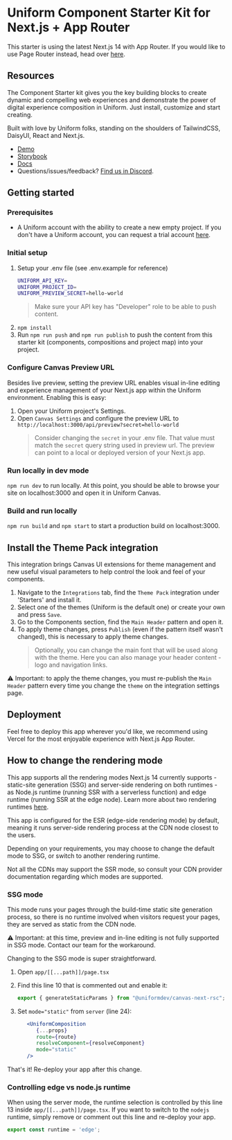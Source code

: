 # Uniform Component Starter Kit for Next.js + App Router

This starter is using the latest Next.js 14 with App Router. If you would like to use Page Router instead, head over [here](https://github.com/uniformdev/uniform-component-starter-kit/). 

## Resources

The Component Starter kit gives you the key building blocks to create dynamic and compelling web experiences and demonstrate the power of digital experience composition in Uniform. Just install, customize and start creating.

Built with love by Uniform folks, standing on the shoulders of TailwindCSS, DaisyUI, React and Next.js.

- [Demo](https://csk-next-approuter.vercel.app)
- [Storybook](https://components-storybook.uniform.app/)
- [Docs](https://docs.uniform.app/docs/learn/tutorials/nextjs-app-router)
- Questions/issues/feedback? [Find us in Discord](https://unfrm.to/discord).

## Getting started

### Prerequisites

- A Uniform account with the ability to create a new empty project. If you don't have a Uniform account, you can request a trial account [here](https://uniform.dev/try?utm_source=component-starter-kit).

### Initial setup

1. Setup your .env file (see .env.example for reference)
   ```bash
   UNIFORM_API_KEY=
   UNIFORM_PROJECT_ID=
   UNIFORM_PREVIEW_SECRET=hello-world
   ```
   > Make sure your API key has "Developer" role to be able to push content.
2. `npm install`
3. Run `npm run push` and `npm run publish` to push the content from this starter kit (components, compositions and project map) into your project.

### Configure Canvas Preview URL
Besides live preview, setting the preview URL enables visual in-line editing and experience management of your Next.js app within the Uniform environment. Enabling this is easy:

1. Open your Uniform project's Settings.
1. Open `Canvas Settings` and configure the preview URL to `http://localhost:3000/api/preview?secret=hello-world`
   > Consider changing the `secret` in your .env file. That value must match the `secret` query string used in preview url. The preview can point to a local or deployed version of your Next.js app.

### Run locally in dev mode

`npm run dev` to run locally.
At this point, you should be able to browse your site on localhost:3000 and open it in Uniform Canvas.

### Build and run locally

`npm run build` and `npm start` to start a production build on localhost:3000.

## Install the Theme Pack integration

This integration brings Canvas UI extensions for theme management and new useful visual parameters to help control the look and feel of your components.

1. Navigate to the `Integrations` tab, find the `Theme Pack` integration under 'Starters' and install it.
2. Select one of the themes (Uniform is the default one) or create your own and press `Save`.
3. Go to the Components section, find the `Main Header` pattern and open it.
4. To apply theme changes, press `Publish` (even if the pattern itself wasn't changed), this is necessary to apply theme changes.
   > Optionally, you can change the main font that will be used along with the theme.
   > Here you can also manage your header content - logo and navigation links.

⚠️ Important: to apply the theme changes, you must re-publish the `Main Header` pattern every time you change the `theme` on the integration settings page.

## Deployment

Feel free to deploy this app wherever you'd like, we recommend using Vercel for the most enjoyable experience with Next.js App Router.

## How to change the rendering mode

This app supports all the rendering modes Next.js 14 currently supports - static-site generation (SSG) and server-side rendering on both runtimes - as Node.js runtime (running SSR with a serverless function) and edge runtime (running SSR at the edge node). Learn more about two rendering runtimes [here](https://nextjs.org/docs/app/building-your-application/rendering/edge-and-nodejs-runtimes).

This app is configured for the ESR (edge-side rendering mode) by default, meaning it runs server-side rendering process at the CDN node closest to the users.

Depending on your requirements, you may choose to change the default mode to SSG, or switch to another rendering runtime.

Not all the CDNs may support the SSR mode, so consult your CDN provider documentation regarding which modes are supported.

### SSG mode

This mode runs your pages through the build-time static site generation process, so there is no runtime involved when visitors request your pages, they are served as static from the CDN node.

⚠️ Important: at this time, preview and in-line editing is not fully supported in SSG mode. Contact our team for the workaround.

Changing to the SSG mode is super straightforward.

1. Open `app/[[...path]]/page.tsx` 

2. Find this line 10 that is commented out and enable it:
   ```typescript
   export { generateStaticParams } from "@uniformdev/canvas-next-rsc";
   ```

3. Set `mode="static"` from `server` (line 24):
   ```jsx
      <UniformComposition
         {...props}
         route={route}
         resolveComponent={resolveComponent}
         mode="static"
      />
    ```

That's it! Re-deploy your app after this change.

### Controlling edge vs node.js runtime

When using the server mode, the runtime selection is controlled by this line 13 inside `app/[[...path]]/page.tsx`. If you want to switch to the `nodejs` runtime, simply remove or comment out this line and re-deploy your app.

   ```typescript
   export const runtime = 'edge';
   ```
